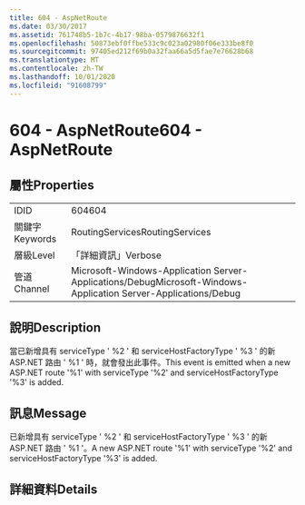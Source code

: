 ```yaml
---
title: 604 - AspNetRoute
ms.date: 03/30/2017
ms.assetid: 761748b5-1b7c-4b17-98ba-0579876632f1
ms.openlocfilehash: 50873ebf0ffbe533c9c023a02980f06e333be8f0
ms.sourcegitcommit: 97405ed212f69b0a32faa66a5d5fae7e76628b68
ms.translationtype: MT
ms.contentlocale: zh-TW
ms.lasthandoff: 10/01/2020
ms.locfileid: "91608799"
---
```

# <a name="604---aspnetroute"></a><span data-ttu-id="9cf5b-102">604 - AspNetRoute</span><span class="sxs-lookup"><span data-stu-id="9cf5b-102">604 - AspNetRoute</span></span>
## <a name="properties"></a><span data-ttu-id="9cf5b-103">屬性</span><span class="sxs-lookup"><span data-stu-id="9cf5b-103">Properties</span></span>  
  
|||  
|-|-|  
|<span data-ttu-id="9cf5b-104">ID</span><span class="sxs-lookup"><span data-stu-id="9cf5b-104">ID</span></span>|<span data-ttu-id="9cf5b-105">604</span><span class="sxs-lookup"><span data-stu-id="9cf5b-105">604</span></span>|  
|<span data-ttu-id="9cf5b-106">關鍵字</span><span class="sxs-lookup"><span data-stu-id="9cf5b-106">Keywords</span></span>|<span data-ttu-id="9cf5b-107">RoutingServices</span><span class="sxs-lookup"><span data-stu-id="9cf5b-107">RoutingServices</span></span>|  
|<span data-ttu-id="9cf5b-108">層級</span><span class="sxs-lookup"><span data-stu-id="9cf5b-108">Level</span></span>|<span data-ttu-id="9cf5b-109">「詳細資訊」</span><span class="sxs-lookup"><span data-stu-id="9cf5b-109">Verbose</span></span>|  
|<span data-ttu-id="9cf5b-110">管道</span><span class="sxs-lookup"><span data-stu-id="9cf5b-110">Channel</span></span>|<span data-ttu-id="9cf5b-111">Microsoft-Windows-Application Server-Applications/Debug</span><span class="sxs-lookup"><span data-stu-id="9cf5b-111">Microsoft-Windows-Application Server-Applications/Debug</span></span>|  
  
## <a name="description"></a><span data-ttu-id="9cf5b-112">說明</span><span class="sxs-lookup"><span data-stu-id="9cf5b-112">Description</span></span>  
 <span data-ttu-id="9cf5b-113">當已新增具有 serviceType ' %2 ' 和 serviceHostFactoryType ' %3 ' 的新 ASP.NET 路由 ' %1 ' 時，就會發出此事件。</span><span class="sxs-lookup"><span data-stu-id="9cf5b-113">This event is emitted when a new ASP.NET route '%1' with serviceType '%2' and serviceHostFactoryType '%3' is added.</span></span>  
  
## <a name="message"></a><span data-ttu-id="9cf5b-114">訊息</span><span class="sxs-lookup"><span data-stu-id="9cf5b-114">Message</span></span>  
 <span data-ttu-id="9cf5b-115">已新增具有 serviceType ' %2 ' 和 serviceHostFactoryType ' %3 ' 的新 ASP.NET 路由 ' %1 '。</span><span class="sxs-lookup"><span data-stu-id="9cf5b-115">A new ASP.NET route '%1' with serviceType '%2' and serviceHostFactoryType '%3' is added.</span></span>  
  
## <a name="details"></a><span data-ttu-id="9cf5b-116">詳細資料</span><span class="sxs-lookup"><span data-stu-id="9cf5b-116">Details</span></span>
